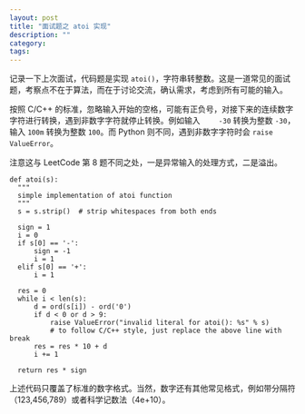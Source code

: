 ```yaml
---
layout: post
title: "面试题之 atoi 实现"
description: ""
category:
tags:
---
```


记录一下上次面试，代码题是实现 `atoi()`，字符串转整数。这是一道常见的面试题，考察点不在于算法，而在于讨论交流，确认需求，考虑到所有可能的输入。

按照 C/C++ 的标准，忽略输入开始的空格，可能有正负号，对接下来的连续数字字符进行转换，遇到非数字字符就停止转换。例如输入 `     -30 ` 转换为整数 `-30`，输入 `100m` 转换为整数 `100`。而 Python 则不同，遇到非数字字符时会 `raise ValueError`。

注意这与 LeetCode 第 8 题不同之处，一是异常输入的处理方式，二是溢出。

```
def atoi(s):
  """
  simple implementation of atoi function
  """
  s = s.strip()  # strip whitespaces from both ends

  sign = 1
  i = 0
  if s[0] == '-':
      sign = -1
      i = 1
  elif s[0] == '+':
      i = 1

  res = 0
  while i < len(s):
      d = ord(s[i]) - ord('0')
      if d < 0 or d > 9:
          raise ValueError("invalid literal for atoi(): %s" % s)
          # to follow C/C++ style, just replace the above line with break
      res = res * 10 + d
      i += 1

  return res * sign
```  

上述代码只覆盖了标准的数字格式。当然，数字还有其他常见格式，例如带分隔符（123,456,789）或者科学记数法（4e+10）。
